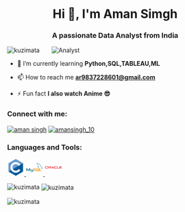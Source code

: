<h1 align="center">Hi 👋, I'm Aman Simgh</h1>
<h3 align="center">A passionate Data Analyst from India</h3>
<img align="right" alt="Analyst" width="400" src="https://user-images.githubusercontent.com/55389276/140866485-8fb1c876-9a8f-4d6a-98dc-08c4981eaf70.gif">
<p align="left"> <img src="https://komarev.com/ghpvc/?username=kuzimata&label=Profile%20views&color=0e75b6&style=flat" alt="kuzimata" /> </p>

- 🌱 I’m currently learning **Python,SQL,TABLEAU,ML**

- 📫 How to reach me **ar9837228601@gmail.com**

- ⚡ Fun fact **I also watch Anime 😎**

<h3 align="left">Connect with me:</h3>
<p align="left">
<a href="https://linkedin.com/in/aman singh" target="blank"><img align="center" src="https://raw.githubusercontent.com/rahuldkjain/github-profile-readme-generator/master/src/images/icons/Social/linked-in-alt.svg" alt="aman singh" height="30" width="40" /></a>
<a href="https://instagram.com/amansingh_10" target="blank"><img align="center" src="https://raw.githubusercontent.com/rahuldkjain/github-profile-readme-generator/master/src/images/icons/Social/instagram.svg" alt="amansingh_10" height="30" width="40" /></a>
</p>

<h3 align="left">Languages and Tools:</h3>
<p align="left"> <a href="https://www.cprogramming.com/" target="_blank" rel="noreferrer"> <img src="https://raw.githubusercontent.com/devicons/devicon/master/icons/c/c-original.svg" alt="c" width="40" height="40"/> </a> <a href="https://www.mysql.com/" target="_blank" rel="noreferrer"> <img src="https://raw.githubusercontent.com/devicons/devicon/master/icons/mysql/mysql-original-wordmark.svg" alt="mysql" width="40" height="40"/> </a> <a href="https://www.oracle.com/" target="_blank" rel="noreferrer"> <img src="https://raw.githubusercontent.com/devicons/devicon/master/icons/oracle/oracle-original.svg" alt="oracle" width="40" height="40"/> </a> </p>

<p><img align="left" src="https://github-readme-stats.vercel.app/api/top-langs?username=kuzimata&show_icons=true&locale=en&layout=compact" alt="kuzimata" /></p>

<p>&nbsp;<img align="center" src="https://github-readme-stats.vercel.app/api?username=kuzimata&show_icons=true&locale=en" alt="kuzimata" /></p>

<p><img align="center" src="https://github-readme-streak-stats.herokuapp.com/?user=kuzimata&" alt="kuzimata" /></p>
